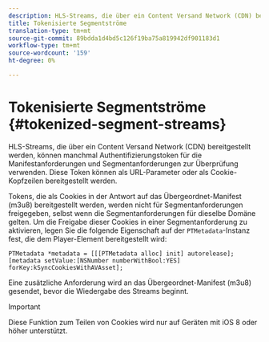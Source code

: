 ```yaml
---
description: HLS-Streams, die über ein Content Versand Network (CDN) bereitgestellt werden, können manchmal Authentifizierungstoken für die Manifestanforderungen und Segmentanforderungen zur Überprüfung verwenden. Diese Token können als URL-Parameter oder als Cookie-Kopfzeilen bereitgestellt werden.
title: Tokenisierte Segmentströme
translation-type: tm+mt
source-git-commit: 89bdda1d4bd5c126f19ba75a819942df901183d1
workflow-type: tm+mt
source-wordcount: '159'
ht-degree: 0%

---
```



# Tokenisierte Segmentströme {#tokenized-segment-streams}

HLS-Streams, die über ein Content Versand Network (CDN) bereitgestellt werden, können manchmal Authentifizierungstoken für die Manifestanforderungen und Segmentanforderungen zur Überprüfung verwenden. Diese Token können als URL-Parameter oder als Cookie-Kopfzeilen bereitgestellt werden.

Tokens, die als Cookies in der Antwort auf das Übergeordnet-Manifest (m3u8) bereitgestellt werden, werden nicht für Segmentanforderungen freigegeben, selbst wenn die Segmentanforderungen für dieselbe Domäne gelten. Um die Freigabe dieser Cookies in einer Segmentanforderung zu aktivieren, legen Sie die folgende Eigenschaft auf der `PTMetadata`-Instanz fest, die dem Player-Element bereitgestellt wird: 

```
PTMetadata *metadata = [[[PTMetadata alloc] init] autorelease]; 
[metadata setValue:[NSNumber numberWithBool:YES] forKey:kSyncCookiesWithAVAsset]; 
```

Eine zusätzliche Anforderung wird an das Übergeordnet-Manifest (m3u8) gesendet, bevor die Wiedergabe des Streams beginnt.

>[!IMPORTANT]
>
>Diese Funktion zum Teilen von Cookies wird nur auf Geräten mit iOS 8 oder höher unterstützt.


